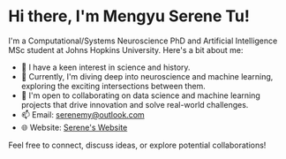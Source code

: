 # Hi there, I'm Mengyu Serene Tu!

I'm a Computational/Systems Neuroscience PhD and Artificial Intelligence MSc student at Johns Hopkins University. Here's a bit about me:

- 👀 I have a keen interest in science and history.
- 🌱 Currently, I'm diving deep into neuroscience and machine learning, exploring the exciting intersections between them.
- 💼 I'm open to collaborating on data science and machine learning projects that drive innovation and solve real-world challenges.
- 📫 Email: [serenemy@outlook.com](mailto:serenemy@outlook.com) 
- 🌐 Website: [Serene's Website](https://mengyu-tu.github.io/mengyu_tu.github.io/)

Feel free to connect, discuss ideas, or explore potential collaborations!

<!---
Mengyu-TU/Mengyu-TU is a ✨ special ✨ repository because its `README.md` (this file) appears on your GitHub profile.
You can click the Preview link to take a look at your changes.
--->

